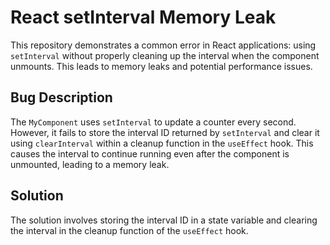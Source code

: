 # React setInterval Memory Leak

This repository demonstrates a common error in React applications: using `setInterval` without properly cleaning up the interval when the component unmounts. This leads to memory leaks and potential performance issues.

## Bug Description

The `MyComponent` uses `setInterval` to update a counter every second.  However, it fails to store the interval ID returned by `setInterval` and clear it using `clearInterval` within a cleanup function in the `useEffect` hook.  This causes the interval to continue running even after the component is unmounted, leading to a memory leak.

## Solution

The solution involves storing the interval ID in a state variable and clearing the interval in the cleanup function of the `useEffect` hook.